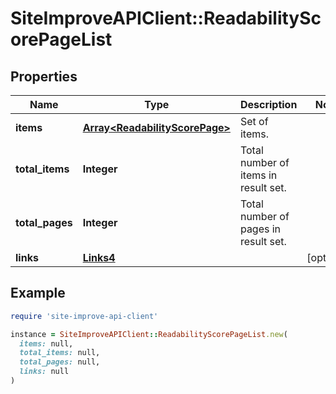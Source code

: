 # SiteImproveAPIClient::ReadabilityScorePageList

## Properties

| Name | Type | Description | Notes |
| ---- | ---- | ----------- | ----- |
| **items** | [**Array&lt;ReadabilityScorePage&gt;**](ReadabilityScorePage.md) | Set of items. |  |
| **total_items** | **Integer** | Total number of items in result set. |  |
| **total_pages** | **Integer** | Total number of pages in result set. |  |
| **links** | [**Links4**](Links4.md) |  | [optional] |

## Example

```ruby
require 'site-improve-api-client'

instance = SiteImproveAPIClient::ReadabilityScorePageList.new(
  items: null,
  total_items: null,
  total_pages: null,
  links: null
)
```


